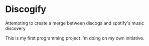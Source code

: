 # Discogify
Attempting to create a merge between discogs and spotify's music discovery

This is my first programming project I'm doing on my own initiative.